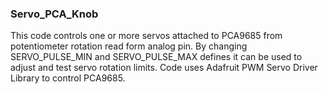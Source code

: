 ### Servo_PCA_Knob

This code controls one or more servos attached to PCA9685 from potentiometer rotation read form analog pin. By changing SERVO_PULSE_MIN and SERVO_PULSE_MAX defines it can be used to adjust and test servo rotation limits. Code uses Adafruit PWM Servo Driver Library to control PCA9685.
